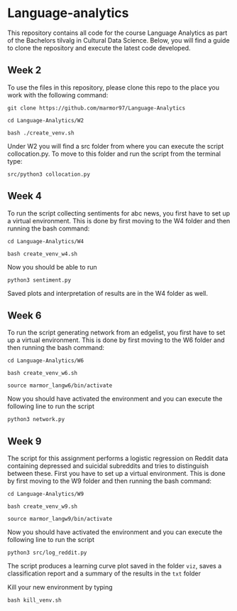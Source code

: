 # Language-analytics
This repository contains all code for the course Language Analytics as part of the Bachelors tilvalg in Cultural Data Science.
Below, you will find a guide to clone the repository and execute the latest code developed.


## Week 2
To use the files in this repository, please clone this repo to the place you work with the following command:

``git clone https://github.com/marmor97/Language-Analytics``

``cd Language-Analytics/W2``

``bash ./create_venv.sh``


Under W2 you will find a src folder from where you can execute the script collocation.py. To move to this folder and run the script from the terminal type:

``src/python3 collocation.py``

## Week 4
To run the script collecting sentiments for abc news, you first have to set up a virtual environment. This is done by first moving to the W4 folder and then running the bash command:


``cd Language-Analytics/W4``

``bash create_venv_w4.sh``

Now you should be able to run

``python3 sentiment.py``

Saved plots and interpretation of results are in the W4 folder as well.

## Week 6
To run the script generating network from an edgelist, you first have to set up a virtual environment. This is done by first moving to the W6 folder and then running the bash command:

``cd Language-Analytics/W6``

``bash create_venv_w6.sh``

``source marmor_langw6/bin/activate``

Now you should have activated the environment and you can execute the following line to run the script

``python3 network.py``


## Week 9
The script for this assignment performs a logistic regression on Reddit data containing depressed and suicidal subreddits and tries to distinguish between these.  First you have to set up a virtual environment. This is done by first moving to the W9 folder and then running the bash command:

``cd Language-Analytics/W9``

``bash create_venv_w9.sh``

``source marmor_langw9/bin/activate``

Now you should have activated the environment and you can execute the following line to run the script

``python3 src/log_reddit.py``

The script produces a learning curve plot saved in the folder ``viz``, saves a classification report and a summary of the results in the ``txt`` folder

Kill your new environment by typing 

``bash kill_venv.sh``
